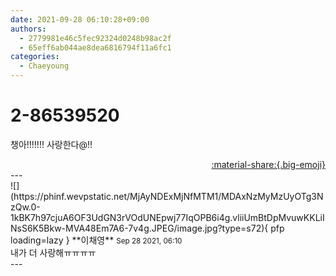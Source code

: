 ```yaml
---
date: 2021-09-28 06:10:28+09:00
authors:
  - 2779981e46c5fec92324d0248b98ac2f
  - 65eff6ab044ae8dea6816794f11a6fc1
categories:
  - Chaeyoung
---
```


# 2-86539520

<div class="post-container" markdown="1">
<div class="content-container md-sidebar__scrollwrap" markdown="1">

챙아!!!!!!! 사랑한다@!!

</div>
</div>

<div style="text-align: right;" markdown="1">
<a href="https://weverse.io/fromis9/fanpost/2-86539520" style="text-align: right;">:material-share:{.big-emoji}</a>
</div>
---

<div class="comments-container md-sidebar__scrollwrap" markdown="1">
<div class="comment" markdown="1">
<div class='id-container' markdown="1">
![](https://phinf.wevpstatic.net/MjAyNDExMjNfMTM1/MDAxNzMyMzUyOTg3NzQw.0-1kBK7h97cjuA6OF3UdGN3rVOdUNEpwj77IqOPB6i4g.vliiUmBtDpMvuwKKLiINsS6K5Bkw-MVA48Em7A6-7v4g.JPEG/image.jpg?type=s72){ pfp loading=lazy }
**<span class="artist">이채영</span>** <small>Sep 28 2021, 06:10</small><br>
</div>
<div class='comment-body' markdown="1">
내가 더 사랑해ㅠㅠㅠㅠ
</div>
</div>
</div>
---
